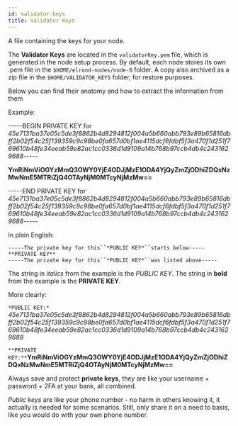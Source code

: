 ```yaml
---
id: validator-keys
title: Validator Keys
---
```


A file containing the keys for your node.

The **Validator Keys** are located in the `validatorKey.pem` file, which is generated in the node setup process. By default, each node stores its own .pem file in the `$HOME/elrond-nodes/node-0` folder. A copy also archived as a zip file in the `$HOME/VALIDATOR_KEYS` folder, for restore purposes.

Below you can find their anatomy and how to extract the information from them

Example:


-----BEGIN PRIVATE KEY for *45e7131ba37e05c5de3f8862b4d8294812f004a5b660abb793e89b65816dbff2b02f54c25f139359c9c98be0fa657d0bf1ae4115dcf6fdbf5f3a470f1d251f769610b48fe34eeab59e82ac1cc0336d1d9109a14b768b97ccb4db4c2431629688*-----

**YmRiNmViOGYzMmQ3OWY0YjE4ODJjMzE1ODA4YjQyZmZjODhiZDQxNzMwNmE5MTRiZjQ4OTAyNjM0MTcyNjMzMw==** 

-----END PRIVATE KEY for *45e7131ba37e05c5de3f8862b4d8294812f004a5b660abb793e89b65816dbff2b02f54c25f139359c9c98be0fa657d0bf1ae4115dcf6fdbf5f3a470f1d251f769610b48fe34eeab59e82ac1cc0336d1d9109a14b768b97ccb4db4c2431629688*-----

In plain English: 

```
-----The private key for this``*PUBLIC KEY*``starts below----- 
**PRIVATE KEY** 
-----The private key for this``*PUBLIC KEY*``was listed above----- 
```

The string in *italics* from the example is the *PUBLIC KEY*. The string in **bold** from the example is the **PRIVATE KEY**.

More clearly:

`*PUBLIC KEY:* `*45e7131ba37e05c5de3f8862b4d8294812f004a5b660abb793e89b65816dbff2b02f54c25f139359c9c98be0fa657d0bf1ae4115dcf6fdbf5f3a470f1d251f769610b48fe34eeab59e82ac1cc0336d1d9109a14b768b97ccb4db4c2431629688*

`**PRIVATE KEY:**`**YmRiNmViOGYzMmQ3OWY0YjE4ODJjMzE1ODA4YjQyZmZjODhiZDQxNzMwNmE5MTRiZjQ4OTAyNjM0MTcyNjMzMw==**

Always save and protect **private keys**, they are like your username + password + 2FA at your bank, all combined.

*Public keys* are like your phone number - no harm in others knowing it, it actually is needed for some scenarios. Still, only share it on a need to basis, like you would do with your own phone number.